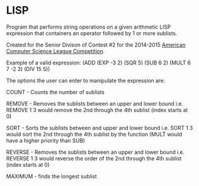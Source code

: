 # LISP
Program that performs string operations on a given arithmetic LISP expression that containers an operator followed by 1 or more sublists.

Created for the Senior Divison of Contest #2 for the 2014-2015 [American Computer Science League Competition](acsl.org).

Example of a valid expression: (ADD (EXP -3 2) (SQR 5) (SUB 6 2) (MULT 6 7 -2 3) (DIV 15 5))

The options the user can enter to manipulate the expression are:

COUNT - Counts the number of sublists 

REMOVE - Removes the sublists between an upper and lower bound i.e. REMOVE 1 3 would remove the 2nd through the 4th sublist (index starts at 0)

SORT - Sorts the sublists between and upper and lower bound i.e. SORT 1 3 would sort the 2nd through the 4th sublist by the function (MULT would have a higher priority than SUB)

REVERSE - Removes the sublists between an upper and lower bound i.e. REVERSE 1 3 would reverse the order of the 2nd through the 4th sublist (index starts at 0)

MAXIMUM - finds the longest sublist
